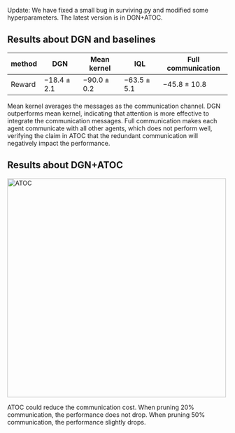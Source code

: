 Update: We have fixed a small bug in surviving.py and modified some hyperparameters. The latest version is in DGN+ATOC.

## Results about DGN and baselines

| method | DGN             | Mean kernel     | IQL             | Full communication |
| ------ | --------------- | --------------- | --------------- | ------------------ |
| Reward | $-18.4 \pm 2.1$ | $-90.0 \pm 0.2$ | $-63.5 \pm 5.1$ | $-45.8 \pm 10.8$   |

Mean kernel averages the messages as the communication channel. DGN outperforms mean kernel, indicating that attention is more effective to integrate the communication messages. Full communication makes each agent communicate with all other agents, which  does not perform well, verifying the claim in ATOC that the redundant communication will negatively impact the performance.

## Results about DGN+ATOC


<img src=".ATOC.png" alt="ATOC" width="500">

ATOC could reduce the communication cost. When pruning 20% communication, the performance does not drop. When pruning 50% communication, the performance slightly drops. 
